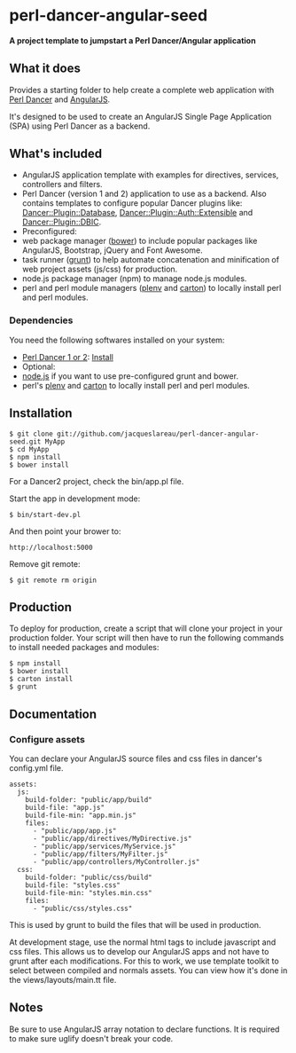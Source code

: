 ﻿# perl-dancer-angular-seed

#### A project template to jumpstart a Perl Dancer/Angular application

## What it does

Provides a starting folder to help create a complete web application with 
[Perl Dancer](http://http://www.perldancer.org) and [AngularJS](http://angularjs.org). 

It's designed to be used to create an AngularJS Single Page Application (SPA) using Perl Dancer as a backend.

## What's included

 - AngularJS application template with examples for directives, services, controllers and filters.
 - Perl Dancer (version 1 and 2) application to use as a backend. Also contains templates to configure popular Dancer plugins like: 
   [Dancer::Plugin::Database](https://metacpan.org/pod/Dancer::Plugin::Database),
   [Dancer::Plugin::Auth::Extensible](https://metacpan.org/pod/Dancer::Plugin::Auth::Extensible) and 
   [Dancer::Plugin::DBIC](https://metacpan.org/pod/Dancer::Plugin::DBIC).
 - Preconfigured: 
  - web package manager ([bower](http://bower.io/)) to include popular packages like AngularJS, Bootstrap, 
    jQuery and Font Awesome.
  - task runner ([grunt](http://gruntjs.com/)) to help automate concatenation and minification of 
    web project assets (js/css) for production.
  - node.js package manager (npm) to manage node.js modules.
  - perl and perl module managers ([plenv](https://github.com/tokuhirom/plenv) and [carton](https://metacpan.org/pod/Carton)) 
    to locally install perl and perl modules.

### Dependencies

You need the following softwares installed on your system:

- [Perl Dancer 1 or 2](http://www.perldancer.org/): [Install](http://www.perldancer.org/quickstart)
- Optional:
 - [node.js](http://nodejs.org/) if you want to use pre-configured grunt and bower.
 - perl's [plenv](https://github.com/tokuhirom/plenv) and [carton](https://metacpan.org/pod/Carton) 
   to locally install perl and perl modules.

## Installation

```
$ git clone git://github.com/jacqueslareau/perl-dancer-angular-seed.git MyApp
$ cd MyApp
$ npm install
$ bower install
```

For a Dancer2 project, check the bin/app.pl file.

Start the app in development mode:

```
$ bin/start-dev.pl
```

And then point your brower to:

```
http://localhost:5000
```

Remove git remote:

```
$ git remote rm origin
```

## Production

To deploy for production, create a script that will clone your project in your production folder.
Your script will then have to run the following commands to install needed packages and modules:

```
$ npm install
$ bower install
$ carton install
$ grunt
```

## Documentation

### Configure assets

You can declare your AngularJS source files and css files in dancer's config.yml file. 

```
assets: 
  js: 
    build-folder: "public/app/build"
    build-file: "app.js"
    build-file-min: "app.min.js"
    files: 
      - "public/app/app.js"
      - "public/app/directives/MyDirective.js"
      - "public/app/services/MyService.js"
      - "public/app/filters/MyFilter.js"
      - "public/app/controllers/MyController.js"
  css:
    build-folder: "public/css/build"
    build-file: "styles.css"
    build-file-min: "styles.min.css"
    files: 
      - "public/css/styles.css"
```

This is used by grunt to build the files that will be used in production.

At development stage, use the normal html tags to include javascript and css files.
This allows us to develop our AngularJS apps and not have to grunt after each modifications.
For this to work, we use template toolkit to select between compiled and normals assets.
You can view how it's done in the views/layouts/main.tt file.

## Notes

Be sure to use AngularJS array notation to declare functions. It is required to make sure uglify 
doesn't break your code.
